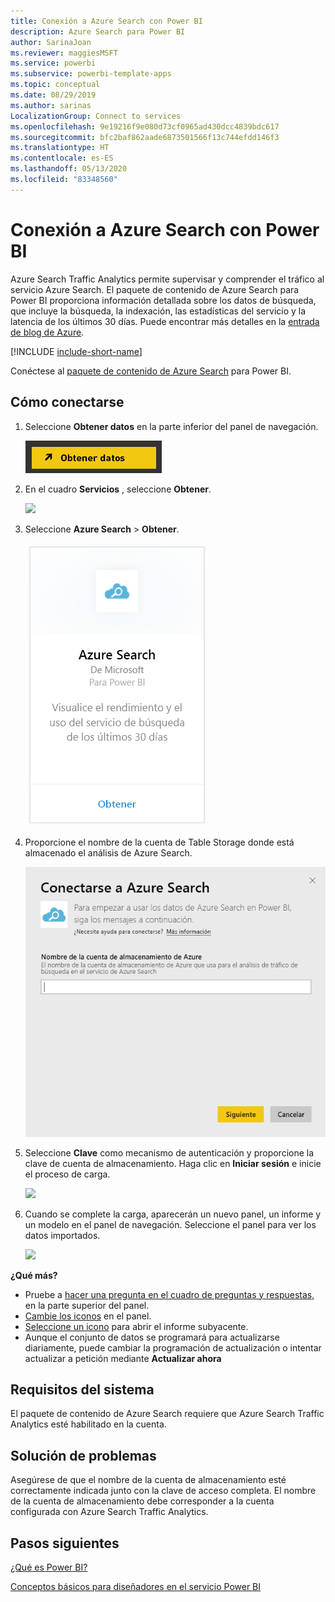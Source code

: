 ```yaml
---
title: Conexión a Azure Search con Power BI
description: Azure Search para Power BI
author: SarinaJoan
ms.reviewer: maggiesMSFT
ms.service: powerbi
ms.subservice: powerbi-template-apps
ms.topic: conceptual
ms.date: 08/29/2019
ms.author: sarinas
LocalizationGroup: Connect to services
ms.openlocfilehash: 9e19216f9e080d73cf0965ad430dcc4839bdc617
ms.sourcegitcommit: bfc2baf862aade6873501566f13c744efdd146f3
ms.translationtype: HT
ms.contentlocale: es-ES
ms.lasthandoff: 05/13/2020
ms.locfileid: "83348560"
---
```

# <a name="connect-to-azure-search-with-power-bi"></a>Conexión a Azure Search con Power BI
Azure Search Traffic Analytics permite supervisar y comprender el tráfico al servicio Azure Search. El paquete de contenido de Azure Search para Power BI proporciona información detallada sobre los datos de búsqueda, que incluye la búsqueda, la indexación, las estadísticas del servicio y la latencia de los últimos 30 días. Puede encontrar más detalles en la [entrada de blog de Azure](https://azure.microsoft.com/blog/analyzing-your-azure-search-traffic/).

[!INCLUDE [include-short-name](../includes/service-deprecate-content-packs.md)]

Conéctese al [paquete de contenido de Azure Search](https://app.powerbi.com/getdata/services/azure-search) para Power BI.

## <a name="how-to-connect"></a>Cómo conectarse
1. Seleccione **Obtener datos** en la parte inferior del panel de navegación.
   
   ![](media/service-connect-to-azure-search/pbi_getdata.png) 
2. En el cuadro **Servicios** , seleccione **Obtener**.
   
   ![](media/service-connect-to-azure-search/pbi_getservices.png) 
3. Seleccione **Azure Search** \> **Obtener**.
   
   ![](media/service-connect-to-azure-search/azuresearch.png)
4. Proporcione el nombre de la cuenta de Table Storage donde está almacenado el análisis de Azure Search.
   
   ![](media/service-connect-to-azure-search/params.png)
5. Seleccione **Clave** como mecanismo de autenticación y proporcione la clave de cuenta de almacenamiento. Haga clic en **Iniciar sesión** e inicie el proceso de carga.
   
   ![](media/service-connect-to-azure-search/creds.png)
6. Cuando se complete la carga, aparecerán un nuevo panel, un informe y un modelo en el panel de navegación. Seleccione el panel para ver los datos importados.
   
    ![](media/service-connect-to-azure-search/dashboard2.png)

**¿Qué más?**

* Pruebe a [hacer una pregunta en el cuadro de preguntas y respuestas](../consumer/end-user-q-and-a.md), en la parte superior del panel.
* [Cambie los iconos](../create-reports/service-dashboard-edit-tile.md) en el panel.
* [Seleccione un icono](../consumer/end-user-tiles.md) para abrir el informe subyacente.
* Aunque el conjunto de datos se programará para actualizarse diariamente, puede cambiar la programación de actualización o intentar actualizar a petición mediante **Actualizar ahora**

## <a name="system-requirements"></a>Requisitos del sistema
El paquete de contenido de Azure Search requiere que Azure Search Traffic Analytics esté habilitado en la cuenta.

## <a name="troubleshooting"></a>Solución de problemas
Asegúrese de que el nombre de la cuenta de almacenamiento esté correctamente indicada junto con la clave de acceso completa. El nombre de la cuenta de almacenamiento debe corresponder a la cuenta configurada con Azure Search Traffic Analytics.

## <a name="next-steps"></a>Pasos siguientes
[¿Qué es Power BI?](../fundamentals/power-bi-overview.md)

[Conceptos básicos para diseñadores en el servicio Power BI](../fundamentals/service-basic-concepts.md)
